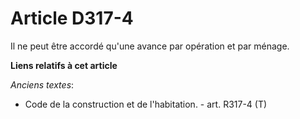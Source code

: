 # Article D317-4

Il ne peut être accordé qu'une avance par opération et par ménage.

**Liens relatifs à cet article**

_Anciens textes_:

  - Code de la construction et de l'habitation. - art. R317-4 (T)
